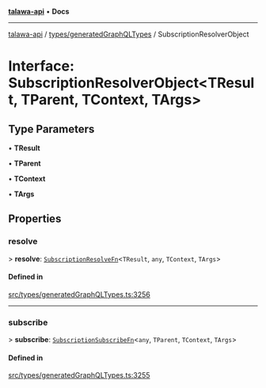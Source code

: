 [**talawa-api**](../../../README.md) • **Docs**

***

[talawa-api](../../../modules.md) / [types/generatedGraphQLTypes](../README.md) / SubscriptionResolverObject

# Interface: SubscriptionResolverObject\<TResult, TParent, TContext, TArgs\>

## Type Parameters

• **TResult**

• **TParent**

• **TContext**

• **TArgs**

## Properties

### resolve

\> **resolve**: [`SubscriptionResolveFn`](../type-aliases/SubscriptionResolveFn.md)\<`TResult`, `any`, `TContext`, `TArgs`\>

#### Defined in

[src/types/generatedGraphQLTypes.ts:3256](https://github.com/PalisadoesFoundation/talawa-api/blob/790ab2939a7c80eb0ff31afd318f8889a001f225/src/types/generatedGraphQLTypes.ts#L3256)

***

### subscribe

\> **subscribe**: [`SubscriptionSubscribeFn`](../type-aliases/SubscriptionSubscribeFn.md)\<`any`, `TParent`, `TContext`, `TArgs`\>

#### Defined in

[src/types/generatedGraphQLTypes.ts:3255](https://github.com/PalisadoesFoundation/talawa-api/blob/790ab2939a7c80eb0ff31afd318f8889a001f225/src/types/generatedGraphQLTypes.ts#L3255)
